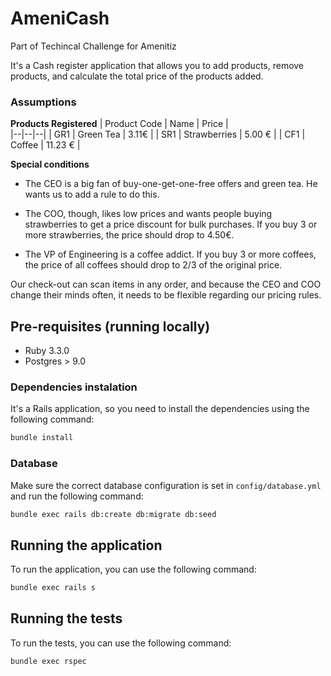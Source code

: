 # AmeniCash

Part of Techincal Challenge for Amenitiz

It's a Cash register application that allows you to add products, remove products, and calculate the total price of the products added.

### Assumptions

**Products Registered**
| Product Code | Name | Price |  
|--|--|--|
| GR1 |  Green Tea | 3.11€ |
| SR1 |  Strawberries | 5.00 € |
| CF1 |  Coffee | 11.23 € |

**Special conditions**

- The CEO is a big fan of buy-one-get-one-free offers and green tea.
He wants us to add a  rule to do this.

- The COO, though, likes low prices and wants people buying strawberries to get a price  discount for bulk purchases.
If you buy 3 or more strawberries, the price should drop to 4.50€.

- The VP of Engineering is a coffee addict.
If you buy 3 or more coffees, the price of all coffees should drop to 2/3 of the original price.

Our check-out can scan items in any order, and because the CEO and COO change their minds  often, it needs to be flexible regarding our pricing rules.

## Pre-requisites (running locally)
- Ruby 3.3.0
- Postgres > 9.0

### Dependencies instalation
It's a Rails application, so you need to install the dependencies using the following command:
```bash
bundle install
```

### Database
Make sure the correct database configuration is set in `config/database.yml` and run the following command:
```bash
bundle exec rails db:create db:migrate db:seed
```

## Running the application
To run the application, you can use the following command:
```bash
bundle exec rails s
```

## Running the tests
To run the tests, you can use the following command:
```bash
bundle exec rspec
```
